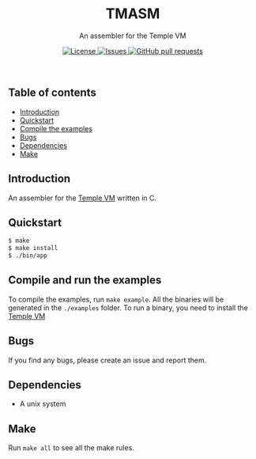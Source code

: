 <p align="center">
	<h1 align="center">TMASM</h2>
	<p align="center">An assembler for the Temple VM</p>
</p>
<p align="center">
	<a href="./LICENSE">
		<img alt="License" src="https://img.shields.io/badge/license-GPL-blue?color=7aca00"/>
	</a>
	<a href="https://github.com/LordOfTrident/8pong/issues">
		<img alt="Issues" src="https://img.shields.io/github/issues/LordOfTrident/8pong?color=0088ff"/>
	</a>
	<a href="https://github.com/LordOfTrident/8pong/pulls">
		<img alt="GitHub pull requests" src="https://img.shields.io/github/issues-pr/LordOfTrident/8pong?color=0088ff"/>
	</a>
	<br><br><br>
</p>

## Table of contents
* [Introduction](#introduction)
* [Quickstart](#quickstart)
* [Compile the examples](#compile-and-run-the-examples)
* [Bugs](#bugs)
* [Dependencies](#dependencies)
* [Make](#make)

## Introduction
An assembler for the [Temple VM](https://github.com/lordoftrident/temple) written in C.

## Quickstart
```sh
$ make
$ make install
$ ./bin/app
```

## Compile and run the examples
To compile the examples, run `make example`. All the binaries will be generated in the `./examples`
folder.
To run a binary, you need to install the [Temple VM](https://github.com/lordoftrident/temple)

## Bugs
If you find any bugs, please create an issue and report them.

## Dependencies
- A unix system

## Make
Run `make all` to see all the make rules.
